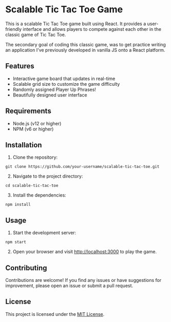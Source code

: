 # Scalable Tic Tac Toe Game

This is a scalable Tic Tac Toe game built using React. It provides a user-friendly interface and allows players to compete against each other in the classic game of Tic Tac Toe.

The secondary goal of coding this classic game, was to get practice writing an application I've previously developed in vanilla JS onto a React platform. 

## Features

- Interactive game board that updates in real-time
- Scalable grid size to customize the game difficulty
- Randomly assigned Player Up Phrases!
- Beautifully designed user interface

## Requirements

- Node.js (v12 or higher)
- NPM (v6 or higher)

## Installation

1. Clone the repository:

```shell
git clone https://github.com/your-username/scalable-tic-tac-toe.git
```

2. Navigate to the project directory:

```shell
cd scalable-tic-tac-toe
```

3. Install the dependencies:

```shell
npm install
```

## Usage

1. Start the development server:

```shell
npm start
```

2. Open your browser and visit [http://localhost:3000](http://localhost:3000) to play the game.


## Contributing

Contributions are welcome! If you find any issues or have suggestions for improvement, please open an issue or submit a pull request.

## License

This project is licensed under the [MIT License](LICENSE).
